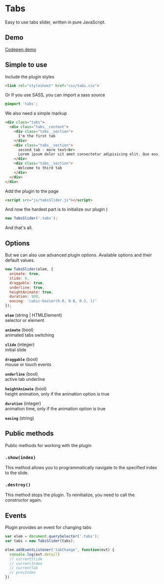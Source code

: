 # Tabs
Easy to use tabs slider, written in pure JavaScript.

## Demo
[Codepen demo](https://codepen.io/k-ivan/full/XBEdep/)

## Simple to use
Include the plugin styles
```html
<link rel="stylesheet" href="css/tabs.css">
```
Or If you use SASS, you can import a sass source
```scss
@import 'tabs';
```
We also need a simple markup
```html
<div class="tabs">
  <div class="tabs__content">
    <div class="tabs__section">
      I'm the first tab
    </div>
    <div class="tabs__section">
      second tab - more text<br>
      Lorem ipsum dolor sit amet consectetur adipisicing elit. Quo eos, iusto laboriosam voluptatem at reiciendis vel, facilis repellendus totam excepturi earum saepe rerum ullam!
    </div>
    <div class="tabs__section">
      Welcome to third tab
    </div>
  </div>
</div>
```
Add the plugin to the page
```html
<script src="js/tabsSlider.js"></script>
```
And now the hardest part is to initialize our plugin )
```js
new TabsSlider('.tabs');
```
And that's all.
## Options
But we can also use advanced plugin options. Available options and their default values.
```js
new TabsSlider(elem, {
  animate: true,
  slide: 0,
  draggable: true,
  underline: true,
  heightAnimate: true,
  duration: 500,
  easing: 'cubic-bezier(0.0, 0.0, 0.2, 1)'
});

```
**`elem`** (string | HTMLElement)  
  selector or element

**`animate`** (bool)  
  animated tabs switching

**`slide`** (integer)  
  initial slide

**`draggable`** (bool)  
  mouse or touch events

**`underline`**  (bool)  
  active tab underline

**`heightAnimate`**  (bool)  
  height animation, only if the animation option is true

**`duration`** (integer)  
  animation time, only if the animation option is true

**`easing`** (string)

## Public methods
Public methods for working with the plugin

### `.show(index)`
This method allows you to programmatically navigate to the specified index to the slide.

### `.destroy()`
This method stops the plugin. To reinitialize, you need to call the constructor again.

## Events
Plugin provides an event for changing tabs
```js
var elem = document.querySelector('.tabs');
var tabs = new TabsSlider(tabs);

elem.addEventListener('tabChange', function(evt) {
  console.log(evt.detail)
  // currentSlide
  // currentIndex
  // currentTab
  // prevIndex
})
```
